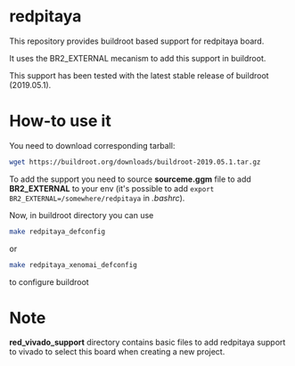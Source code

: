# redpitaya

This repository provides buildroot based support for redpitaya board.

It uses the BR2_EXTERNAL mecanism to add this support in buildroot.

This support has been tested with the latest stable release of buildroot (2019.05.1).

How-to use it
=============

You need to download corresponding tarball:
```bash
wget https://buildroot.org/downloads/buildroot-2019.05.1.tar.gz
```

To add the support you need to source **sourceme.ggm** file to add **BR2_EXTERNAL** to
your env (it's possible to add <code>export
BR2_EXTERNAL=/somewhere/redpitaya</code> in *.bashrc*).

Now, in buildroot directory you can use 
```bash
make redpitaya_defconfig
```
or
```bash
make redpitaya_xenomai_defconfig
```
to configure buildroot

Note
====

**red_vivado_support** directory contains basic files to add redpitaya support
to vivado to select this board when creating a new project.
